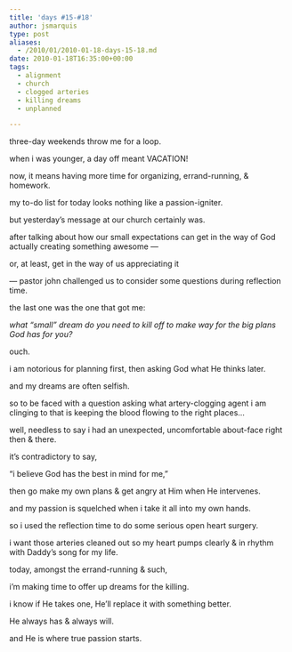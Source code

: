 ```yaml
---
title: 'days #15-#18'
author: jsmarquis
type: post
aliases:
  - /2010/01/2010-01-18-days-15-18.md
date: 2010-01-18T16:35:00+00:00
tags:
  - alignment
  - church
  - clogged arteries
  - killing dreams
  - unplanned

---
```

three-day weekends throw me for a loop.

  when i was younger, a day off meant VACATION!

  now, it means having more time for organizing, errand-running, & homework.

  my to-do list for today looks nothing like a passion-igniter.


  but yesterday&#8217;s message at our church certainly was.


  after talking about how our small expectations can get in the way of God actually creating something awesome &#8212;

  or, at least, get in the way of us appreciating it

  &#8212; pastor john challenged us to consider some questions during reflection time.

  the last one was the one that got me:


  <i>what &#8220;small&#8221; dream do you need to kill off to make way for the big plans God has for you?</i>


  ouch.


  i am notorious for planning first, then asking God what He thinks later.

  and my dreams are often selfish.


  so to be faced with a question asking what artery-clogging agent i am clinging to that is keeping the blood flowing to the right places&#8230;

  well, needless to say i had an unexpected, uncomfortable about-face right then & there.


  it&#8217;s contradictory to say,

  &#8220;i believe God has the best in mind for me,&#8221;

  then go make my own plans & get angry at Him when He intervenes.

  and my passion is squelched when i take it all into my own hands.


  so i used the reflection time to do some serious open heart surgery.

  i want those arteries cleaned out so my heart pumps clearly & in rhythm with Daddy&#8217;s song for my life.


  today, amongst the errand-running & such,

  i&#8217;m making time to offer up dreams for the killing.

  i know if He takes one, He&#8217;ll replace it with something better.


  He always has & always will.

  and He is where true passion starts.